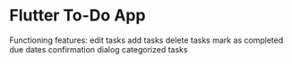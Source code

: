 # Flutter To-Do App

Functioning features:
edit tasks
add tasks
delete tasks
mark as completed
due dates
confirmation dialog
categorized tasks
